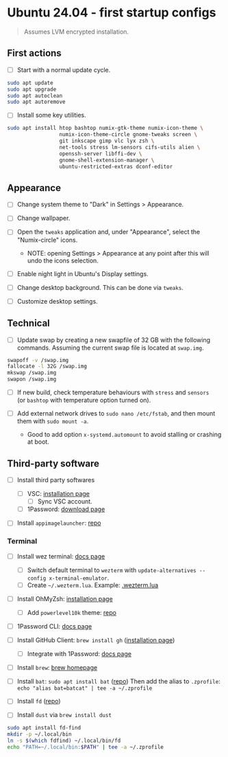 # Ubuntu 24.04 - first startup configs

> Assumes LVM encrypted installation.

## First actions

- [ ] Start with a normal update cycle.

```bash
sudo apt update
sudo apt upgrade
sudo apt autoclean
sudo apt autoremove
```

- [ ] Install some key utilities.

```bash
sudo apt install htop bashtop numix-gtk-theme numix-icon-theme \
                 numix-icon-theme-circle gnome-tweaks screen \
                 git inkscape gimp vlc lyx zsh \
                 net-tools stress lm-sensors cifs-utils alien \
                 openssh-server libffi-dev \
                 gnome-shell-extension-manager \
                 ubuntu-restricted-extras dconf-editor
```

## Appearance

- [ ] Change system theme to "Dark" in Settings > Appearance.
- [ ] Change wallpaper.
- [ ] Open the `tweaks` application and, under "Appearance", select the "Numix-circle" icons.

  - NOTE: opening Settings > Appearance at any point after this will undo the icons selection.

- [ ] Enable night light in Ubuntu's Display settings.
- [ ] Change desktop background. This can be done via `tweaks`.
- [ ] Customize desktop settings.

## Technical

- [ ] Update swap by creating a new swapfile of 32 GB with the following commands.
      Assuming the current swap file is located at `swap.img`.

```bash
swapoff -v /swap.img
fallocate -l 32G /swap.img
mkswap /swap.img
swapon /swap.img
```

- [ ] If new build, check temperature behaviours with `stress` and `sensors`  
       (or `bashtop` with temperature option turned on).

- [ ] Add external network drives to `sudo nano /etc/fstab`, and then mount them with `sudo mount -a`.

  - Good to add option `x-systemd.automount` to avoid stalling or crashing at boot.

## Third-party software

- [ ] Install third party softwares

  - [ ] VSC: [installation page](https://code.visualstudio.com/)
    - [ ] Sync VSC account.
  - [ ] 1Password: [download page](https://1password.com/downloads/linux)

- [ ] Install `appimagelauncher`: [repo](https://github.com/TheAssassin/AppImageLauncher/wiki/Install-on-Ubuntu-or-Debian)

### Terminal

- [ ] Install wez terminal: [docs page](https://wezterm.org/install/linux.html)

  - [ ] Switch default terminal to `wezterm` with `update-alternatives --config x-terminal-emulator`.
  - [ ] Create `~/.wezterm.lua`. Example: [.wezterm.lua](https://raw.githubusercontent.com/ggirelli/configs/refs/heads/master/configs/.wezterm.lua)

- [ ] Install OhMyZsh: [installation page](https://ohmyz.sh/#install)

  - [ ] Add `powerlevel10k` theme: [repo](https://github.com/romkatv/powerlevel10k)

- [ ] 1Password CLI: [docs page](https://developer.1password.com/docs/cli/get-started/)
- [ ] Install GitHub Client: `brew install gh` ([installation page](https://github.com/cli/cli#installation))

  - [ ] Integrate with 1Password: [docs page](https://developer.1password.com/docs/cli/shell-plugins/github/)

- [ ] Install `brew`: [brew homepage](https://brew.sh)
- [ ] Install `bat`: `sudo apt install bat` ([repo](https://github.com/sharkdp/bat#installation))
      Then add the alias to `.zprofile`: `echo "alias bat=batcat" | tee -a ~/.zprofile`
- [ ] Install `fd` ([repo](https://github.com/sharkdp/fd#installation))
- [ ] Install `dust` via `brew install dust`

```bash
sudo apt install fd-find
mkdir -p ~/.local/bin
ln -s $(which fdfind) ~/.local/bin/fd
echo "PATH=~/.local/bin:$PATH" | tee -a ~/.zprofile
```
